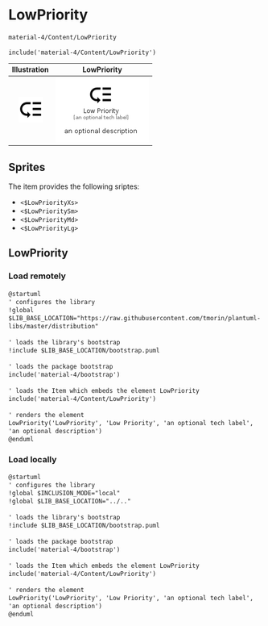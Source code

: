 # LowPriority


```text
material-4/Content/LowPriority
```

```text
include('material-4/Content/LowPriority')
```



| Illustration | LowPriority |
| :---: | :---: |
| ![illustration for Illustration](../../material-4/Content/LowPriority.png) | ![illustration for LowPriority](../../material-4/Content/LowPriority.Local.png) |



## Sprites
The item provides the following sriptes:

- `<$LowPriorityXs>`
- `<$LowPrioritySm>`
- `<$LowPriorityMd>`
- `<$LowPriorityLg>`





## LowPriority

### Load remotely
```plantuml
@startuml
' configures the library
!global $LIB_BASE_LOCATION="https://raw.githubusercontent.com/tmorin/plantuml-libs/master/distribution"

' loads the library's bootstrap
!include $LIB_BASE_LOCATION/bootstrap.puml

' loads the package bootstrap
include('material-4/bootstrap')

' loads the Item which embeds the element LowPriority
include('material-4/Content/LowPriority')

' renders the element
LowPriority('LowPriority', 'Low Priority', 'an optional tech label', 'an optional description')
@enduml
```

### Load locally
```plantuml
@startuml
' configures the library
!global $INCLUSION_MODE="local"
!global $LIB_BASE_LOCATION="../.."

' loads the library's bootstrap
!include $LIB_BASE_LOCATION/bootstrap.puml

' loads the package bootstrap
include('material-4/bootstrap')

' loads the Item which embeds the element LowPriority
include('material-4/Content/LowPriority')

' renders the element
LowPriority('LowPriority', 'Low Priority', 'an optional tech label', 'an optional description')
@enduml
```

